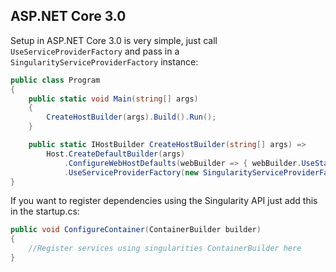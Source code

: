 ## ASP.NET Core 3.0
Setup in ASP.NET Core 3.0 is very simple, just call `UseServiceProviderFactory` and pass in a `SingularityServiceProviderFactory` instance:
```cs
public class Program
{
    public static void Main(string[] args)
    {
        CreateHostBuilder(args).Build().Run();
    }

    public static IHostBuilder CreateHostBuilder(string[] args) =>
        Host.CreateDefaultBuilder(args)
            .ConfigureWebHostDefaults(webBuilder => { webBuilder.UseStartup<Startup>(); })
            .UseServiceProviderFactory(new SingularityServiceProviderFactory());
}
```

If you want to register dependencies using the Singularity API just add this in the startup.cs:
```cs
public void ConfigureContainer(ContainerBuilder builder)
{
    //Register services using singularities ContainerBuilder here
}
```